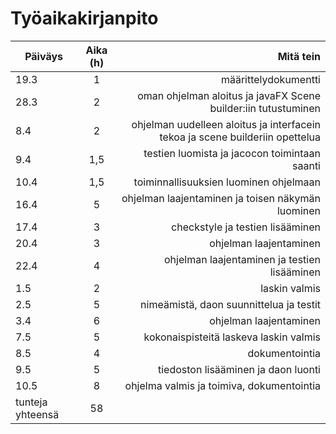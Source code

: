 # Työaikakirjanpito


| Päiväys       | Aika (h)      | Mitä tein |
| ------------- |:-------------:| -----------------------------:|
| 19.3          | 1             |määrittelydokumentti           
| 28.3          | 2             |oman ohjelman aloitus ja javaFX Scene builder:iin tutustuminen          
| 8.4          | 2             |ohjelman uudelleen aloitus ja interfacein tekoa ja scene builderiin opettelua           
| 9.4          | 1,5             |testien luomista ja jacocon toimintaan saanti           |
| 10.4          | 1,5             |toiminnallisuuksien luominen ohjelmaan            |
| 16.4          | 5            |ohjelman laajentaminen ja toisen näkymän luominen           |
| 17.4          | 3            |checkstyle ja testien lisääminen            |
| 20.4          | 3           |ohjelman laajentaminen          |
| 22.4          | 4            |ohjelman laajentaminen ja testien lisääminen            |
| 1.5          | 2           |laskin valmis          |
| 2.5          | 5            |nimeämistä, daon suunnittelua ja testit             |
| 3.4          |  6          |ohjelman laajentaminen            |
| 7.5          | 5           |kokonaispisteitä laskeva laskin valmis          |
| 8.5          | 4            |dokumentointia             |
| 9.5          | 5           |tiedoston lisääminen ja daon luonti         |
| 10.5          | 8            |ohjelma valmis ja toimiva, dokumentointia            |
| tunteja yhteensä | 58             |           |

